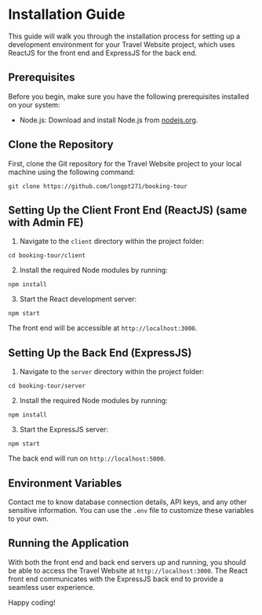 # Installation Guide

This guide will walk you through the installation process for setting up a development environment for your Travel Website project, which uses ReactJS for the front end and ExpressJS for the back end.

## Prerequisites

Before you begin, make sure you have the following prerequisites installed on your system:

- Node.js: Download and install Node.js from [nodejs.org](https://nodejs.org/).

## Clone the Repository

First, clone the Git repository for the Travel Website project to your local machine using the following command:

```git clone https://github.com/longpt271/booking-tour```


## Setting Up the Client Front End (ReactJS) (same with Admin FE)

1. Navigate to the `client` directory within the project folder:

```cd booking-tour/client```

2. Install the required Node modules by running:

```npm install```

3. Start the React development server:

```npm start```

The front end will be accessible at `http://localhost:3000`.

## Setting Up the Back End (ExpressJS)

1. Navigate to the `server` directory within the project folder:

`cd booking-tour/server`

2. Install the required Node modules by running:

`npm install`

3. Start the ExpressJS server:

`npm start`


The back end will run on `http://localhost:5000`.

## Environment Variables

Contact me to know database connection details, API keys, and any other sensitive information. You can use the `.env` file to customize these variables to your own.

## Running the Application

With both the front end and back end servers up and running, you should be able to access the Travel Website at `http://localhost:3000`. The React front end communicates with the ExpressJS back end to provide a seamless user experience.

Happy coding!
